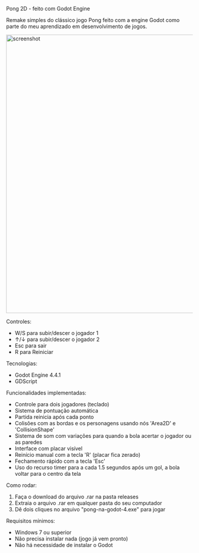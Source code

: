 Pong 2D - feito com Godot Engine

Remake simples do clássico jogo Pong feito com a engine Godot como parte do meu aprendizado em desenvolvimento de jogos.


<img width="1304" height="750" alt="screenshot" src="https://github.com/user-attachments/assets/486e29d0-30cb-45da-86cf-0747d31e757a" />


Controles:
- W/S para subir/descer o jogador 1
- ↑/↓ para subir/descer o jogador 2
- Esc para sair
- R para Reiniciar


Tecnologias:
- Godot Engine 4.4.1
- GDScript

Funcionalidades implementadas:
- Controle para dois jogadores (teclado)
- Sistema de pontuação automática
- Partida reinicia após cada ponto
- Colisões com as bordas e os personagens usando nós 'Area2D' e 'CollisionShape'
- Sistema de som com variações para quando a bola acertar o jogador ou as paredes
- Interface com placar visível
- Reinício manual com a tecla 'R' (placar fica zerado)
- Fechamento rápido com a tecla 'Esc'
- Uso do recurso timer para a cada 1.5 segundos após um gol, a bola voltar para o centro da tela

Como rodar:
1. Faça o download do arquivo .rar na pasta releases
2. Extraia o arquivo .rar em qualquer pasta do seu computador
3. Dê dois cliques no arquivo "pong-na-godot-4.exe" para jogar


Requisitos mínimos:
- Windows 7 ou superior
- Não precisa instalar nada (jogo já vem pronto)
- Não há necessidade de instalar o Godot
